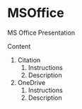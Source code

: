 # MSOffice
MS Office Presentation

Content

1. Citation
   1. Instructions
   2. Description
2. OneDrive
   1. Instructions
   2. Description
